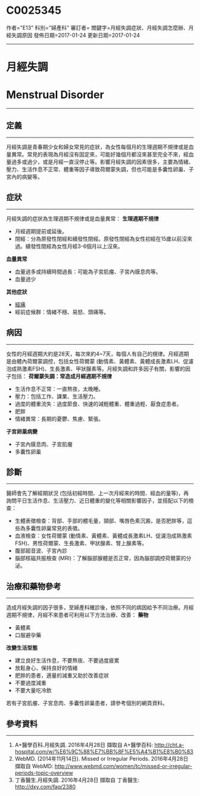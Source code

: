 # C0025345
作者="E13"
科別="婦產科"
審訂者=
關鍵字=月經失調症狀、月經失調怎麼辦、月經失調原因
發佈日期=2017-01-24
更新日期=2017-01-24

----------
# 月經失調
# Menstrual Disorder
----------
## 定義
----------

月經失調是青春期少女和婦女常見的症狀，為女性每個月的生理週期不規律或是血量異常。常見的表現為月經沒有固定來，可能好幾個月都沒來甚至完全不來，經血量過多或過少，或是月經一直沒停止等。影響月經失調的因素很多，主要為情緒、壓力、生活作息不正常、體重等因子導致荷爾蒙失調，但也可能是多囊性卵巢、子宮內的病變等。 

## 症狀
----------

月經失調的症狀為生理週期不規律或是血量異常：
**生理週期不規律**

- 月經週期提前或延後。
- 閉經：分為原發性閉經和續發性閉經。原發性閉經為女性初經在15歲以前沒來過。續發性閉經為女性月經3-6個月以上沒來。

**血量異常**

- 血量過多或持續時間過長：可能為子宮肌瘤、子宮內膜息肉等。
- 血量過少

**其他症狀**

- [經痛](C0013390)
- 經前症候群：情緒不穩、易怒、頭痛等。
## 病因
----------

女性的月經週期大約是28天，每次來約4~7天，每個人有自己的規律。月經週期是由體內荷爾蒙調控，包括女性荷爾蒙 (動情素、黃體素、黃體成長激素LH、促濾泡成熟激素FSH)、生長激素、甲狀腺素等。月經失調和許多因子有關，影響的因子包括：
**荷爾蒙失調：常造成月經週期不規律**

- 生活作息不正常：一直熬夜，太晚睡。
- 壓力：包括工作、課業、生活壓力。
- 過度的體重流失：過度節食、快速的減輕體重、體重過輕、厭食症患者。
- 肥胖
- 情緒異常：長期的憂鬱、焦慮、緊張。

**子宮卵巢病變**

- 子宮內膜息肉、子宮肌瘤
- 多囊性卵巢 
## 診斷
----------

醫師會先了解經期狀況 (包括初經時間、上一次月經來的時間、經血的量等)，再詢問平日生活作息、生活壓力、近日體重的變化等相關影響因子，並搭配以下的檢查：

- 生體表徵檢查：背部、手部的體毛量，頸部、嘴唇色素沉澱，是否肥胖等，這些為多囊性卵巢常見的表徵。
- 血液檢查：女性荷爾蒙 (動情素、黃體素、黃體成長激素LH、促濾泡成熟激素FSH)、男性荷爾蒙、生長激素、甲狀腺素、腎上腺素等。
- 腹部超音波、子宮內診
- 腦部核磁共振檢查 (MRI)：了解腦部腺體是否正常，因為腦部調控荷爾蒙的分泌。
## 治療和藥物參考
----------

造成月經失調的因子很多，至婦產科確診後，依照不同的病因給予不同治療。月經週期不規律，月經不來患者可利用以下方法治療、改善：
**藥物**

- 黃體素
- 口服避孕藥

**改變生活型態**

- 建立良好生活作息，不要熬夜、不要過度疲累
- 放鬆身心，保持良好的情緒
- 肥胖的患者，適量的減重又助於改善症狀
- 不要過度減重
- 不要大量吃冷飲

若有子宮肌瘤、子宮息肉、多囊性卵巢患者，請參考個別的網頁資料。

## 參考資料
----------
1. A+醫學百科.月經失調. 2016年4月28日 擷取自 A+醫學百科: 
  http://cht.a-hospital.com/w/%E6%9C%88%E7%BB%8F%E5%A4%B1%E8%B0%83
2. WebMD. (2014年11月14日). Missed or Irregular Periods. 2016年4月28日 擷取自 WebMD: 
  http://www.webmd.com/women/tc/missed-or-irregular-periods-topic-overview
3. 丁香醫生.月經失調. 2016年4月28日 擷取自 丁香醫生: 
  http://dxy.com/faq/2380


